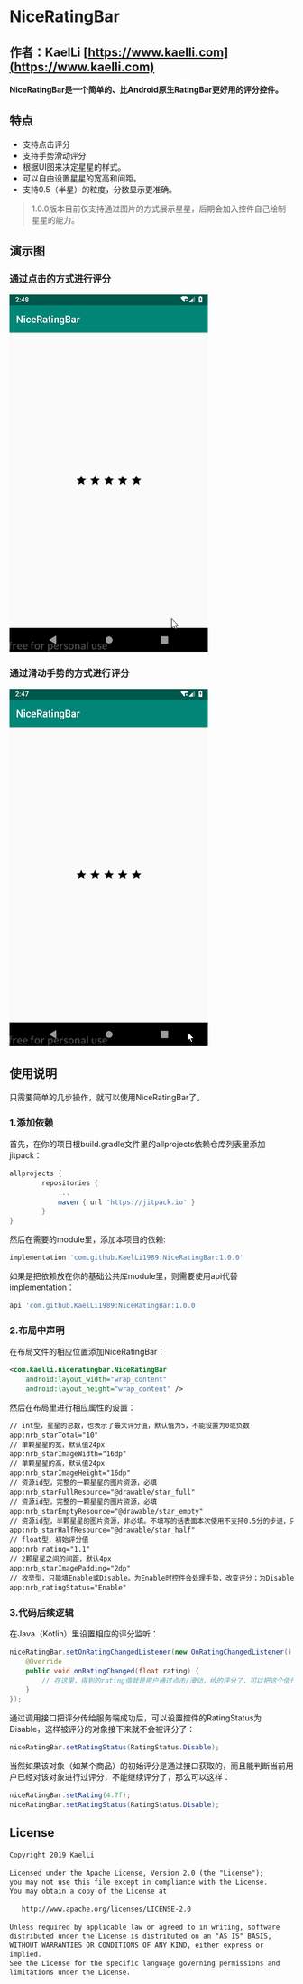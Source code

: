 # NiceRatingBar
作者：KaelLi [https://www.kaelli.com](https://www.kaelli.com)  
----
**NiceRatingBar是一个简单的、比Android原生RatingBar更好用的评分控件。**

## 特点
* 支持点击评分
* 支持手势滑动评分
* 根据UI图来决定星星的样式。
* 可以自由设置星星的宽高和间距。
* 支持0.5（半星）的粒度，分数显示更准确。

> 1.0.0版本目前仅支持通过图片的方式展示星星，后期会加入控件自己绘制星星的能力。

## 演示图
### 通过点击的方式进行评分
<img src="./Image/1.gif"/>

### 通过滑动手势的方式进行评分
<img src="./Image/2.gif"/>


## 使用说明
只需要简单的几步操作，就可以使用NiceRatingBar了。

### 1.添加依赖
首先，在你的项目根build.gradle文件里的allprojects依赖仓库列表里添加jitpack：
```gradle
allprojects {
		repositories {
			...
			maven { url 'https://jitpack.io' }
		}
}
```
然后在需要的module里，添加本项目的依赖:
```gradle
implementation 'com.github.KaelLi1989:NiceRatingBar:1.0.0'
```

如果是把依赖放在你的基础公共库module里，则需要使用api代替implementation：
```gradle
api 'com.github.KaelLi1989:NiceRatingBar:1.0.0'
```

### 2.布局中声明
在布局文件的相应位置添加NiceRatingBar：
```xml
<com.kaelli.niceratingbar.NiceRatingBar
    android:layout_width="wrap_content"
    android:layout_height="wrap_content" />
```

然后在布局里进行相应属性的设置：
```xml
// int型，星星的总数，也表示了最大评分值，默认值为5，不能设置为0或负数
app:nrb_starTotal="10"
// 单颗星星的宽，默认值24px
app:nrb_starImageWidth="16dp"
// 单颗星星的高，默认值24px
app:nrb_starImageHeight="16dp"
// 资源id型，完整的一颗星星的图片资源，必填
app:nrb_starFullResource="@drawable/star_full"
// 资源id型，完整的一颗星星的图片资源，必填
app:nrb_starEmptyResource="@drawable/star_empty"
// 资源id型，半颗星星的图片资源，非必填。不填写的话表面本次使用不支持0.5分的步进，只支持整数步进
app:nrb_starHalfResource="@drawable/star_half"
// float型，初始评分值
app:nrb_rating="1.1"
// 2颗星星之间的间距，默认4px
app:nrb_starImagePadding="2dp"
// 枚举型，只能填Enable或Disable。为Enable时控件会处理手势，改变评分；为Disable则仅显示评分
app:nrb_ratingStatus="Enable"
```

### 3.代码后续逻辑
在Java（Kotlin）里设置相应的评分监听：
```Java
niceRatingBar.setOnRatingChangedListener(new OnRatingChangedListener() {
    @Override
    public void onRatingChanged(float rating) {
        // 在这里，得到的rating值就是用户通过点击/滑动，给的评分了，可以把这个值传递到服务端
    }
});
```

通过调用接口把评分传给服务端成功后，可以设置控件的RatingStatus为Disable，这样被评分的对象接下来就不会被评分了：
```Java
niceRatingBar.setRatingStatus(RatingStatus.Disable);
```
当然如果该对象（如某个商品）的初始评分是通过接口获取的，而且能判断当前用户已经对该对象进行过评分，不能继续评分了，那么可以这样：
```Java
niceRatingBar.setRating(4.7f);
niceRatingBar.setRatingStatus(RatingStatus.Disable);
```

## License
```text
Copyright 2019 KaelLi

Licensed under the Apache License, Version 2.0 (the "License");
you may not use this file except in compliance with the License.
You may obtain a copy of the License at

   http://www.apache.org/licenses/LICENSE-2.0

Unless required by applicable law or agreed to in writing, software
distributed under the License is distributed on an "AS IS" BASIS,
WITHOUT WARRANTIES OR CONDITIONS OF ANY KIND, either express or implied.
See the License for the specific language governing permissions and
limitations under the License.
```